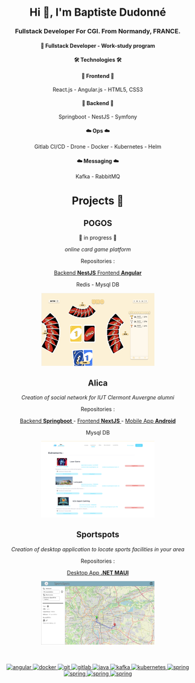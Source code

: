 <div align="center">
  <h1>Hi 👋, I'm Baptiste Dudonné</h1>
  <h3>Fullstack Developer For CGI. From Normandy, FRANCE.</h3>

  <h4>🚀 Fullstack Developer - Work-study program</h4>

  <h4> 🛠️ Technologies 🛠️ </h4>

  <h4>📱 Frontend 📱</h4>

  <p>React.js - Angular.js - HTML5, CSS3</p>

  <h4>📱 Backend 📱</h4>

  <p>Springboot - NestJS - Symfony</p>

   <h4>☁️ Ops ☁️</h4>

   <p>Gitlab CI/CD - Drone - Docker - Kubernetes - Helm</p>

   <h4>☁️ Messaging ☁️</h4>

   <p>Kafka - RabbitMQ<p>

   <h1>Projects 🚀</h3>

   <h2>POGOS</h4>
     <p>🚧 in progress 🚧<p>
   <i>online card game platform</i>
    <p>Repositories : </p>
    <a href="https://github.com/pogos-games/pogos-backend" target="_blank">
    Backend <b>NestJS</b>
    </a>
    <a href="https://github.com/pogos-games/pogos-frontend" target="_blank">
    Frontend <b>Angular</b>
    </a>
    <p>Redis - Mysql DB<p>

  <img src="img/pogos.png" width="300px"/>


   <h2>Alica</h4>
   <i>Creation of social network for IUT Clermont Auvergne alumni</i>
    <p>Repositories : </p>
    <a href="https://github.com/Baltazouu/ALICA_API" target="_blank">
    Backend <b>Springboot</b>
    </a>
    -
    <a href="https://github.com/Baltazouu/ALICA_WEB" target="_blank">
    Frontend <b>NextJS</b>
    </a>
    -
    <a href="https://github.com/Baltazouu/ALICA_APP" target="_blank">
    Mobile App <b>Android</b>
    </a>
    <p>Mysql DB<p>

  <img src="img/alica.png" width="300px"/>



   <h2>Sportspots</h2>
   <i>Creation of desktop application to locate sports facilities in your area</i>
    <p>Repositories : </p>
    <a href="https://github.com/Baltazouu/Sportspots" target="_blank">
    Desktop App <b>.NET MAUI</b>
    </a>

  <p></p>

  <img src="img/sportspots.png" width="300px"/>

</div>

<br>
<br>

<p align="center"> 
  <a href="https://angular.io" title="Angular" target="_blank" rel="noreferrer"> <img src="https://cdn.jsdelivr.net/gh/devicons/devicon@latest/icons/angular/angular-original.svg" alt="angular" width="50" height="50"/> </a> 
  <a href="https://www.docker.com/" title="Docker" target="_blank" rel="noreferrer"> <img src="https://cdn.jsdelivr.net/gh/devicons/devicon@latest/icons/docker/docker-original.svg" alt="docker" width="50" height="50"/> </a> 
  <a href="https://git-scm.com/" title="Git" target="_blank" rel="noreferrer"> <img src="https://cdn.jsdelivr.net/gh/devicons/devicon@latest/icons/git/git-original.svg" alt="git" width="50" height="50"/> </a>  
  <a href="https://gitlab.com/" title="GitLab" target="_blank" rel="noreferrer"> <img src="https://cdn.jsdelivr.net/gh/devicons/devicon@latest/icons/gitlab/gitlab-original.svg" alt="gitlab" width="50" height="50"/> </a> 
  <a href="https://www.java.com" title="Java" target="_blank" rel="noreferrer"> <img src="https://cdn.jsdelivr.net/gh/devicons/devicon/icons/java/java-original.svg" alt="java" width="50" height="50"/> </a> 
  <a href="https://kafka.apache.org/" title="Apache Kafka" target="_blank" rel="noreferrer"> <img src="https://www.vectorlogo.zone/logos/apache_kafka/apache_kafka-icon.svg" alt="kafka" width="50" height="50"/> </a> 
  <a href="https://kubernetes.io" title="Kubernetes" target="_blank" rel="noreferrer"> <img src="https://cdn.jsdelivr.net/gh/devicons/devicon@latest/icons/kubernetes/kubernetes-original.svg" alt="kubernetes" width="50" height="50"/> </a> 
  </a> 
  <a href="https://spring.io/" title="Spring Boot" target="_blank" rel="noreferrer"> <img src="https://cdn.jsdelivr.net/gh/devicons/devicon@latest/icons/spring/spring-original.svg" alt="spring" width="50" height="50"/> </a> 
   <a href="https://nestjs.com" title="NestJs" target="_blank" rel="noreferrer"> <img src="https://static-00.iconduck.com/assets.00/nestjs-icon-1024x1020-34exj0g6.png" alt="spring" width="50" height="50"/> </a> 
   <a href="https://www.rabbitmq.com/" title="RabbitMQ" target="_blank" rel="noreferrer"> <img src="https://static-00.iconduck.com/assets.00/rabbitmq-icon-484x512-s9lfaapn.png" alt="spring" width="50" height="50"/> </a> 
   <a href="https://symfony.com/" title="Symfony" target="_blank" rel="noreferrer"> <img src="https://static-00.iconduck.com/assets.00/symfony-icon-512x512-94lugehx.png" alt="spring" width="50" height="50"/> </a> 

</p>